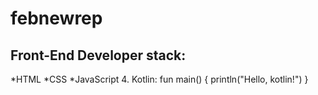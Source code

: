 # febnewrep
## Front-End Developer stack:
*HTML
﻿﻿*CSS
﻿﻿*JavaScript
4. Kotlin:
fun main() {
    println("Hello, kotlin!")
}
